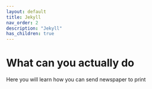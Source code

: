 ```yaml
---
layout: default
title: Jekyll
nav_order: 2
description: "Jekyll"
has_children: true
---
```


# What can you actually do  
Here you will learn how you can send newspaper to print